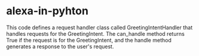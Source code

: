 # alexa-in-pyhton
This code defines a request handler class called GreetingIntentHandler that handles requests for the GreetingIntent. The can_handle method returns True if the request is for the GreetingIntent, and the handle method generates a response to the user's request.
